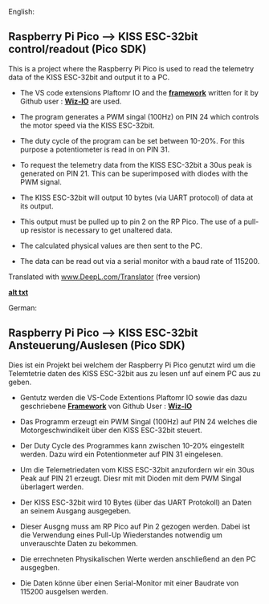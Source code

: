 English:
## Raspberry Pi Pico --> KISS ESC-32bit control/readout (Pico SDK)

This is a project where the Raspberry Pi Pico is used to read the telemetry data of the KISS ESC-32bit and output it to a PC.

* The VS code extensions Plaftomr IO and the [**framework**](https://github.com/Wiz-IO/wizio-pico) written for it by Github user : [**Wiz-IO**](https://github.com/Wiz-IO) are used.

* The program generates a PWM singal (100Hz) on PIN 24 which controls the motor speed via the KISS ESC-32bit.

* The duty cycle of the program can be set between 10-20%. For this purpose a potentiometer is read in on PIN 31.

* To request the telemetry data from the KISS ESC-32bit a 30us peak is generated on PIN 21. This can be superimposed with diodes with the PWM signal.

* The KISS ESC-32bit will output 10 bytes (via UART protocol) of data at its output.

* This output must be pulled up to pin 2 on the RP Pico. The use of a pull-up resistor is necessary to get unaltered data.

* The calculated physical values are then sent to the PC.

* The data can be read out via a serial monitor with a baud rate of 115200.

Translated with www.DeepL.com/Translator (free version)

 [**alt txt**](https://github.com/Vektor1horn/Rotor_C/blob/master/images/IMG_20230210_142125.jpg?raw=true "Title")
 
German:
## Raspberry Pi Pico --> KISS ESC-32bit Ansteuerung/Auslesen (Pico SDK)

Dies ist ein Projekt bei welchem der Raspberry Pi Pico genutzt wird um die Telemtetrie daten des KISS ESC-32bit aus zu lesen unf auf einem PC aus zu geben.

* Gentutz werden die VS-Code Extentions Plaftomr IO sowie das dazu geschriebene [**Framework**](https://github.com/Wiz-IO/wizio-pico) von Github User : [**Wiz-IO**](https://github.com/Wiz-IO)

* Das Programm erzeugt ein PWM Singal (100Hz) auf PIN 24 welches die Motorgeschwindikeit über den KISS ESC-32bit steuert.
* Der Duty Cycle des Programmes kann zwischen 10-20% eingestellt werden. Dazu wird ein Potentionmeter auf PIN 31 eingelesen.

* Um die Telemetriedaten vom KISS ESC-32bit anzufordern wir ein 30us Peak auf PIN 21 erzeugt. Diesr mit mit Dioden mit dem PWM Singal überlagert werden.

* Der KISS ESC-32bit wird 10 Bytes (über das UART Protokoll) an Daten an seinem Ausgang ausgegeben.
* Dieser Ausgng muss am RP Pico auf Pin 2 gezogen werden. Dabei ist die Verwendung eines Pull-Up Wiederstandes notwendig um unverauschte Daten zu bekommen.
* Die errechneten Physikalischen Werte werden anschließend an den PC ausgegben.
* Die Daten könne über einen Serial-Monitor mit einer Baudrate von 115200 ausgelsen werden.
